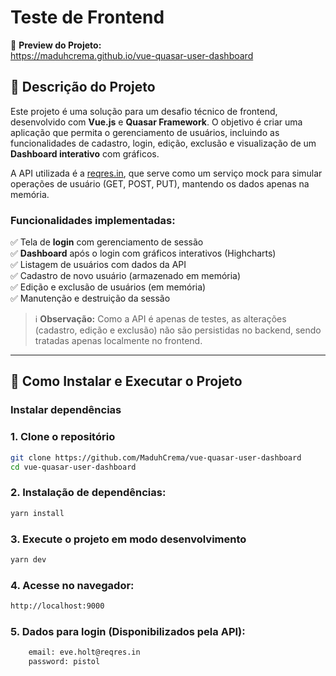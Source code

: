 # Teste de Frontend

🔗 **Preview do Projeto:**  
https://maduhcrema.github.io/vue-quasar-user-dashboard

## 📝 Descrição do Projeto

Este projeto é uma solução para um desafio técnico de frontend, desenvolvido com **Vue.js** e **Quasar Framework**. O objetivo é criar uma aplicação que permita o gerenciamento de usuários, incluindo as funcionalidades de cadastro, login, edição, exclusão e visualização de um **Dashboard interativo** com gráficos.

A API utilizada é a [reqres.in](https://reqres.in), que serve como um serviço mock para simular operações de usuário (GET, POST, PUT), mantendo os dados apenas na memória.

### Funcionalidades implementadas:

✅ Tela de **login** com gerenciamento de sessão  
✅ **Dashboard** após o login com gráficos interativos (Highcharts)  
✅ Listagem de usuários com dados da API  
✅ Cadastro de novo usuário (armazenado em memória)  
✅ Edição e exclusão de usuários (em memória)  
✅ Manutenção e destruição da sessão  

> ℹ️ **Observação:** Como a API é apenas de testes, as alterações (cadastro, edição e exclusão) não são persistidas no backend, sendo tratadas apenas localmente no frontend.

---

## 🚀 Como Instalar e Executar o Projeto

### Instalar dependências

### 1. Clone o repositório

```bash
git clone https://github.com/MaduhCrema/vue-quasar-user-dashboard
cd vue-quasar-user-dashboard
```

### 2. Instalação de dependências:

```bash
yarn install
```

### 3. Execute o projeto em modo desenvolvimento

```bash
yarn dev
```

### 4. Acesse no navegador:
```bash
http://localhost:9000
```

### 5. Dados para login (Disponibilizados pela API):
```bash
    email: eve.holt@reqres.in
    password: pistol
```
